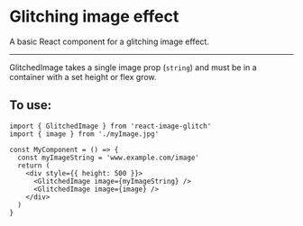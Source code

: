 # Glitching image effect

A basic React component for a glitching image effect.

---

GlitchedImage takes a single image prop (`string`) and must be in a container with a set height or flex grow.

## To use:

```tsx
import { GlitchedImage } from 'react-image-glitch'
import { image } from './myImage.jpg'

const MyComponent = () => {
  const myImageString = 'www.example.com/image'
  return (
    <div style={{ height: 500 }}>
      <GlitchedImage image={myImageString} />
      <GlitchedImage image={image} />
    </div>
  )
}
```
